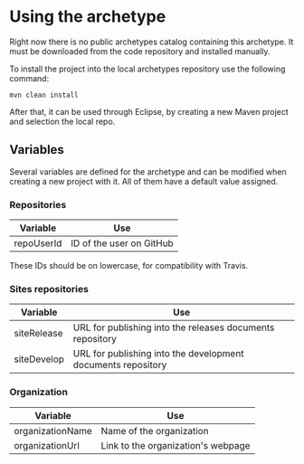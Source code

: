 # Using the archetype

Right now there is no public archetypes catalog containing this archetype. It must be downloaded from the code repository and installed manually.

To install the project into the local archetypes repository use the following command:

```
mvn clean install
```

After that, it can be used through Eclipse, by creating a new Maven project and selection the local repo.

## Variables

Several variables are defined for the archetype and can be modified when creating a new project with it. All of them have a default value assigned.

### Repositories

|Variable|Use|
|---|---|
|repoUserId|ID of the user on GitHub|

These IDs should be on lowercase, for compatibility with Travis.

### Sites repositories

|Variable|Use|
|---|---|
|siteRelease|URL for publishing into the releases documents repository|
|siteDevelop|URL for publishing into the development documents repository|

### Organization

|Variable|Use|
|---|---|
|organizationName|Name of the organization|
|organizationUrl|Link to the organization's webpage|